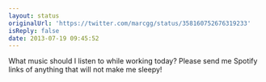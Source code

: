 ```yaml
---
layout: status
originalUrl: 'https://twitter.com/marcgg/status/358160752676319233'
isReply: false
date: 2013-07-19 09:45:52
---
```


What music should I listen to while working today? Please send me Spotify links of anything that will not make me sleepy!
